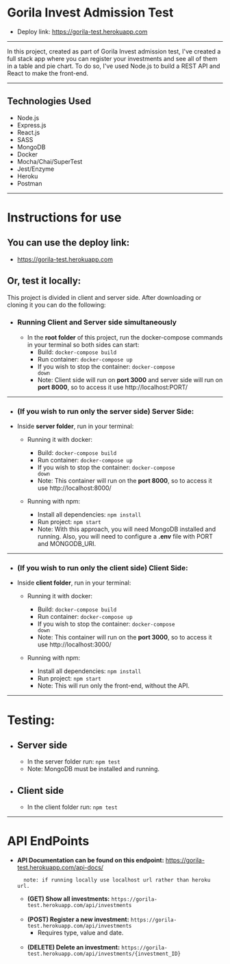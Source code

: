 # Gorila Invest Admission Test

- Deploy link: https://gorila-test.herokuapp.com

---

In this project, created as part of Gorila Invest admission test, I've created a full stack app where you can register your investments and see all of them in a table and pie chart. To do so, I've used Node.js to build a REST API and React to make the front-end. 

---

## Technologies Used

- Node.js
- Express.js
- React.js
- SASS
- MongoDB
- Docker
- Mocha/Chai/SuperTest
- Jest/Enzyme
- Heroku
- Postman

---

# Instructions for use

## You can use the deploy link:

-  https://gorila-test.herokuapp.com


## Or, test it locally:

This project is divided in client and server side. After downloading or cloning it you can do the following:

- ### Running Client and Server side simultaneously
    - In the **root folder** of this project, run the docker-compose commands in your terminal so both sides can start: 
        - Build: <code>docker-compose build</code> 
        - Run container: <code>docker-compose up</code>
        - If you wish to stop the container: <code>docker-compose down</code>
        - Note: Client side will run on **port 3000** and server side will run on **port 8000**, so to access it use http://localhost:PORT/

---

- ### (If you wish to run only the server side) Server Side:
- Inside **server folder**, run in your terminal:
  - Running it with docker: 
    - Build: <code>docker-compose build</code> 
    - Run container: <code>docker-compose up</code>
    - If you wish to stop the container: <code>docker-compose down</code>
    - Note: This container will run on the **port 8000**, so to access it use http://localhost:8000/
    
  - Running with npm:
      - Install all dependencies: <code>npm install</code>
      - Run project: <code>npm start</code>
      - Note: With this approach, you will need MongoDB installed and running. Also, you will need to configure a **.env** file with PORT and MONGODB_URI.
      
---

- ### (If you wish to run only the client side) Client Side:
- Inside **client folder**, run in your terminal:
  - Running it with docker: 
    - Build: <code>docker-compose build</code> 
    - Run container: <code>docker-compose up</code>
    - If you wish to stop the container: <code>docker-compose down</code>
    - Note: This container will run on the **port 3000**, so to access it use http://localhost:3000/
    
  - Running with npm:
      - Install all dependencies: <code>npm install</code>
      - Run project: <code>npm start</code>
      - Note: This will run only the front-end, without the API. 

---


# Testing:
- ## Server side
    - In the server folder run: <code>npm test</code>
    - Note: MongoDB must be installed and running. 
- ## Client side
    - In the client folder run: <code>npm test</code>


---

# API EndPoints

- **API Documentation can be found on this endpoint:** https://gorila-test.herokuapp.com/api-docs/

        note: if running locally use localhost url rather than heroku url.

    - **(GET) Show all investments:**
`https://gorila-test.herokuapp.com/api/investments`
    <br><br>
    - **(POST) Register a new investment:** 
`https://gorila-test.herokuapp.com/api/investments`
        - Requires type, value and date.
    <br>

    - **(DELETE) Delete an investment:**
`https://gorila-test.herokuapp.com/api/investments/{investment_ID}`

